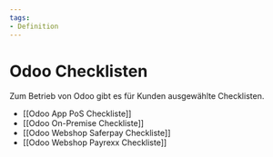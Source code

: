 ```yaml
---
tags:
- Definition
---
```


# Odoo Checklisten

Zum Betrieb von Odoo gibt es für Kunden ausgewählte Checklisten.

* [[Odoo App PoS Checkliste]]
* [[Odoo On-Premise Checkliste]]
* [[Odoo Webshop Saferpay Checkliste]]
* [[Odoo Webshop Payrexx Checkliste]]
